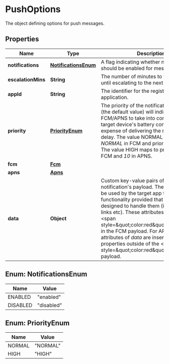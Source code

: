 

# PushOptions

The object defining options for push messages.

## Properties

| Name | Type | Description | Notes |
|------------ | ------------- | ------------- | -------------|
|**notifications** | [**NotificationsEnum**](#NotificationsEnum) | A flag indicating whether notifications should be enabled for message replies. |  [optional] |
|**escalationMins** | **String** | The number of minutes to wait for a reply until escalating to the next contact. |  [optional] |
|**appId** | **String** | The identifier for the registered application. |  |
|**priority** | [**PriorityEnum**](#PriorityEnum) | The priority of the notification.   NORMAL (the default value) will indicate to FCM/APNS to take into consideration the target device&#39;s battery consumption at the expense of delivering the message with a delay.   The value NORMAL maps to priority *NORMAL* in FCM and priority *5* in APNS.   The value HIGH maps to priority *HIGH* in FCM and *10* in APNS. |  [optional] |
|**fcm** | [**Fcm**](Fcm.md) |  |  [optional] |
|**apns** | [**Apns**](Apns.md) |  |  [optional] |
|**data** | **Object** | Custom key-value pairs of the notification&#39;s payload. These values can be used by the target app for enhanced functionality provided that it has been designed to handle them (images, videos, links etc).  These attributes translate to &lt;span style&#x3D;\&quot;color:red\&quot;&gt;*data*&lt;/span&gt;  in the FCM payload.  For APNS, the custom attributes of *data* are inserted as custom properties outside of the &lt;span style&#x3D;\&quot;color:red\&quot;&gt;*aps*&lt;/span&gt; payload. |  [optional] |



## Enum: NotificationsEnum

| Name | Value |
|---- | -----|
| ENABLED | &quot;enabled&quot; |
| DISABLED | &quot;disabled&quot; |



## Enum: PriorityEnum

| Name | Value |
|---- | -----|
| NORMAL | &quot;NORMAL&quot; |
| HIGH | &quot;HIGH&quot; |



